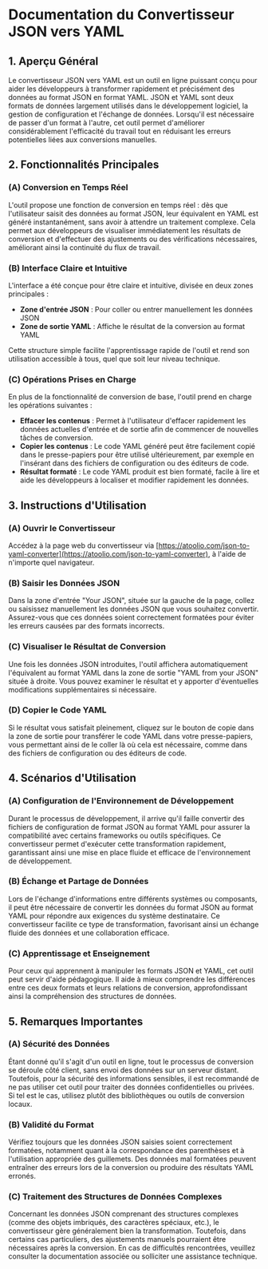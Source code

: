 # Documentation du Convertisseur JSON vers YAML

## 1. Aperçu Général

Le convertisseur JSON vers YAML est un outil en ligne puissant conçu pour aider les développeurs à transformer rapidement et précisément des données au format JSON en format YAML. JSON et YAML sont deux formats de données largement utilisés dans le développement logiciel, la gestion de configuration et l'échange de données. Lorsqu'il est nécessaire de passer d'un format à l'autre, cet outil permet d'améliorer considérablement l'efficacité du travail tout en réduisant les erreurs potentielles liées aux conversions manuelles.

## 2. Fonctionnalités Principales

### (A) Conversion en Temps Réel

L'outil propose une fonction de conversion en temps réel : dès que l'utilisateur saisit des données au format JSON, leur équivalent en YAML est généré instantanément, sans avoir à attendre un traitement complexe. Cela permet aux développeurs de visualiser immédiatement les résultats de conversion et d'effectuer des ajustements ou des vérifications nécessaires, améliorant ainsi la continuité du flux de travail.

### (B) Interface Claire et Intuitive

L'interface a été conçue pour être claire et intuitive, divisée en deux zones principales :
- **Zone d'entrée JSON** : Pour coller ou entrer manuellement les données JSON
- **Zone de sortie YAML** : Affiche le résultat de la conversion au format YAML

Cette structure simple facilite l'apprentissage rapide de l'outil et rend son utilisation accessible à tous, quel que soit leur niveau technique.

### (C) Opérations Prises en Charge

En plus de la fonctionnalité de conversion de base, l'outil prend en charge les opérations suivantes :

- **Effacer les contenus** : Permet à l'utilisateur d'effacer rapidement les données actuelles d'entrée et de sortie afin de commencer de nouvelles tâches de conversion.
- **Copier les contenus** : Le code YAML généré peut être facilement copié dans le presse-papiers pour être utilisé ultérieurement, par exemple en l'insérant dans des fichiers de configuration ou des éditeurs de code.
- **Résultat formaté** : Le code YAML produit est bien formaté, facile à lire et aide les développeurs à localiser et modifier rapidement les données.

## 3. Instructions d'Utilisation

### (A) Ouvrir le Convertisseur

Accédez à la page web du convertisseur via [https://atoolio.com/json-to-yaml-converter](https://atoolio.com/json-to-yaml-converter), à l'aide de n'importe quel navigateur.

### (B) Saisir les Données JSON

Dans la zone d'entrée "Your JSON", située sur la gauche de la page, collez ou saisissez manuellement les données JSON que vous souhaitez convertir. Assurez-vous que ces données soient correctement formatées pour éviter les erreurs causées par des formats incorrects.

### (C) Visualiser le Résultat de Conversion

Une fois les données JSON introduites, l'outil affichera automatiquement l'équivalent au format YAML dans la zone de sortie "YAML from your JSON" située à droite. Vous pouvez examiner le résultat et y apporter d'éventuelles modifications supplémentaires si nécessaire.

### (D) Copier le Code YAML

Si le résultat vous satisfait pleinement, cliquez sur le bouton de copie dans la zone de sortie pour transférer le code YAML dans votre presse-papiers, vous permettant ainsi de le coller là où cela est nécessaire, comme dans des fichiers de configuration ou des éditeurs de code.

## 4. Scénarios d'Utilisation

### (A) Configuration de l'Environnement de Développement

Durant le processus de développement, il arrive qu'il faille convertir des fichiers de configuration de format JSON au format YAML pour assurer la compatibilité avec certains frameworks ou outils spécifiques. Ce convertisseur permet d'exécuter cette transformation rapidement, garantissant ainsi une mise en place fluide et efficace de l'environnement de développement.

### (B) Échange et Partage de Données

Lors de l'échange d'informations entre différents systèmes ou composants, il peut être nécessaire de convertir les données du format JSON au format YAML pour répondre aux exigences du système destinataire. Ce convertisseur facilite ce type de transformation, favorisant ainsi un échange fluide des données et une collaboration efficace.

### (C) Apprentissage et Enseignement

Pour ceux qui apprennent à manipuler les formats JSON et YAML, cet outil peut servir d'aide pédagogique. Il aide à mieux comprendre les différences entre ces deux formats et leurs relations de conversion, approfondissant ainsi la compréhension des structures de données.

## 5. Remarques Importantes

### (A) Sécurité des Données

Étant donné qu'il s'agit d'un outil en ligne, tout le processus de conversion se déroule côté client, sans envoi des données sur un serveur distant. Toutefois, pour la sécurité des informations sensibles, il est recommandé de ne pas utiliser cet outil pour traiter des données confidentielles ou privées. Si tel est le cas, utilisez plutôt des bibliothèques ou outils de conversion locaux.

### (B) Validité du Format

Vérifiez toujours que les données JSON saisies soient correctement formatées, notamment quant à la correspondance des parenthèses et à l'utilisation appropriée des guillemets. Des données mal formatées peuvent entraîner des erreurs lors de la conversion ou produire des résultats YAML erronés.

### (C) Traitement des Structures de Données Complexes

Concernant les données JSON comprenant des structures complexes (comme des objets imbriqués, des caractères spéciaux, etc.), le convertisseur gère généralement bien la transformation. Toutefois, dans certains cas particuliers, des ajustements manuels pourraient être nécessaires après la conversion. En cas de difficultés rencontrées, veuillez consulter la documentation associée ou solliciter une assistance technique.